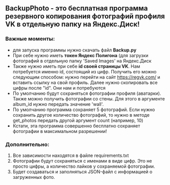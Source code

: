 ## BackupPhoto - это бесплатная программа резервного копирования фотографий профиля VK в отдельную папку на Яндекс.Диск!

### Важные моменты: 
- для запуска программы нужно скачать файл **Backup.py**
- При себе нужно иметь **токен Яндекс Полигона** (для загрузки фотографий в отдельную папку 'Saved Images' на Яндекс.Диск
- Также нужно иметь при себе **id своей страницы VK**. Нам потребуется именно id, состоящий из цифр. Получить его можно следующим способом: нужно перейти на сайт https://regvk.com/ и вставить ссылку на свой профиль. Далее нужно скопировать все цифры после "id". Они нам и потребуются
- По умолчанию будут сохраняться фотографии профиля (аватарки). Также можно получить фотографии со стены. Для этого в аргументе album_id нужно передать значение 'wall'.
- По умолчанию программа сохраняет 5 фотографий. Если нужно сохранить другое количество фотографий, то нужно в методе get_photos передать другой аргумент count (например, 10)
- Кстати, эта программа совершенно бесплатно сохраняет фотографии в максимальном разрешении! 

### Дополнительно:
1. Все зависимости находятся в файле requirements.txt
2. Фотографии будут сохраняться с именами в виде цифр. Это не просто цифры, а количество лайков у сохраняемой фотографии.
3. Будет создаваться и заполняться JSON-файл с информацией о загруженных фото.

